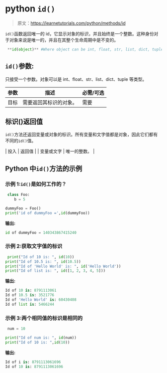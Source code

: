 # python `id()`

> 原文：<https://learnetutorials.com/python/methods/id>

`id()`函数返回唯一的 id，它显示对象的标识，并且始终是一个整数。这种身份对于对象来说是唯一的，并且在其整个生命周期中是不变的。

```py
 **id(object)** #Where object can be int, float, str, list, dict, tuple, etc. 

```

## `id()`参数:

只接受一个参数。对象可以是 int、float、str、list、dict、tuple 等类型。

| 参数 | 描述 | 必需/可选 |
| --- | --- | --- |
| 目标 | 需要返回其标识的对象。 | 需要 |

## 标识()返回值

`id()`方法还返回变量或对象的标识。所有变量和文字值都是对象，因此它们都有不同的`id()`值。

| 投入 | 返回值 |
| 变量或文字 | 唯一的整数。 |

## Python 中`id()`方法的示例

### 示例 1:`id()`是如何工作的？

```py
 class Foo:
    b = 5

dummyFoo = Foo()
print('id of dummyFoo =',id(dummyFoo)) 

```

**输出:**

```py
id of dummyFoo = 140343867415240 
```

### 示例 2:获取文字值的标识

```py
 print("Id of 10 is: ", id(10))
print("Id of 10.5 is: ", id(10.5))
print("Id of 'Hello World' is: ", id('Hello World'))
print("Id of list is: ", id([1, 2, 3, 4, 5])) 

```

**输出:**

```py
Id of 10 is: 8791113061
Id of 10.5 is: 3521776
Id of 'Hello World' is: 60430408
Id of list is: 5466244 
```

### 示例 3:两个相同值的标识是相同的

```py
 num = 10

print("Id of num is: ", id(num))
print("Id of 10 is: ",id(10)) 

```

**输出:**

```py
Id of i is: 8791113061696
Id of 10 is: 8791113061696 
```